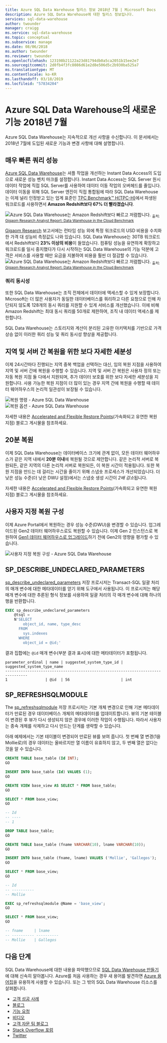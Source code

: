 ```yaml
---
title: Azure SQL Data Warehouse 릴리스 정보 2018년 7월 | Microsoft Docs
description: Azure SQL Data Warehouse에 대한 릴리스 정보입니다.
services: sql-data-warehouse
author: twounder
manager: craigg
ms.service: sql-data-warehouse
ms.topic: conceptual
ms.subservice: manage
ms.date: 08/06/2018
ms.author: twounder
ms.reviewer: twounder
ms.openlocfilehash: 123198b21122a23d81794db0a5ca2051b15ee2e7
ms.sourcegitcommit: 2d0fb4f3fc8086d61e2d8e506d5c2b930ba525a7
ms.translationtype: MT
ms.contentlocale: ko-KR
ms.lasthandoff: 03/18/2019
ms.locfileid: "57834204"
---
```

# <a name="whats-new-in-azure-sql-data-warehouse-july-2018"></a>Azure SQL Data Warehouse의 새로운 기능 2018년 7월
Azure SQL Data Warehouse는 지속적으로 개선 사항을 수신합니다. 이 문서에서는 2018년 7월에 도입된 새로운 기능과 변경 사항에 대해 설명합니다.

## <a name="lightning-fast-query-performance"></a>매우 빠른 쿼리 성능
[Azure SQL Data Warehouse](https://aka.ms/sqldw)는 셔플 작업을 개선하는 Instant Data Access의 도입으로 새로운 성능 벤치 마크를 설정합니다. Instant Data Access는 SQL Server 원시 데이터 작업에 직접 SQL Server를 사용하여 데이터 이동 작업의 오버헤드를 줄입니다. 데이터 이동을 위해 SQL Server 엔진이 직접 통합됨에 따라 SQL Data Warehouse는 이제 널리 인정받고 있는 업계 표준인 [TPC Benchmark™ H(TPC-H)](http://www.tpc.org/tpch/)에서 파생된 워크로드를 사용하면서 **Amazon Redshift보다 67% 더 빨라졌습니다**.

![Azure SQL Data Warehouse는 Amazon Redshift보다 빠르고 저렴합니다.](https://azurecomcdn.azureedge.net/mediahandler/acomblog/media/Default/blog/eb3b908a-464d-4847-b384-9f296083a737.png)
<sub>출처: [Gigaom Research Analyst Report: Data Warehouse in the Cloud Benchmark](https://gigaom.com/report/data-warehouse-in-the-cloud-benchmark/)</sub>

[Gigaom Research](https://gigaom.com/report/data-warehouse-in-the-cloud-benchmark/) 보고서에는 런타임 성능 외에 특정 워크로드의 USD 비용을 수치화한 가격 대 성능비 측정값도 나와 있습니다. SQL Data Warehouse는 30TB 워크로드에서 Redshift보다 **23% 이상의 비용**이 들었습니다. 컴퓨팅 성능을 유연하게 확장하고 워크로드를 일시 중지했다가 다시 시작하는 SQL Data Warehouse의 기능 덕분에 고객은 서비스를 사용할 때만 요금을 지불하여 비용을 훨씬 더 절감할 수 있습니다.
![Azure SQL Data Warehouse는 Amazon Redshift보다 빠르고 저렴합니다.](https://azurecomcdn.azureedge.net/mediahandler/acomblog/media/Default/blog/cb76447e-621e-414b-861e-732ffee5345a.png)
<sub>출처: [Gigaom Research Analyst Report: Data Warehouse in the Cloud Benchmark](https://gigaom.com/report/data-warehouse-in-the-cloud-benchmark/)</sub>

### <a name="query-concurrency"></a>쿼리 동시성
또한 SQL Data Warehouse는 조직 전체에서 데이터에 액세스할 수 있게 보장합니다. Microsoft는 더 많은 사용자가 동일한 데이터베이스를 쿼리하고 다른 요청으로 인해 차단되지 않도록 128개의 동시 쿼리를 지원할 수 있게 서비스를 개선했습니다. 이에 비해 Amazon Redshift는 최대 동시 쿼리를 50개로 제한하여, 조직 내 데이터 액세스를 제한합니다.

SQL Data Warehouse는 스토리지와 계산이 분리된 고유한 아키텍처를 기반으로 가격 상승 없이 이러한 쿼리 성능 및 쿼리 동시성 향상을 제공합니다.

## <a name="finer-granularity-for-cross-region-and-server-restores"></a>지역 및 서버 간 복원을 위한 보다 자세한 세분성
이제 24시간마다 진행되는 지역 중복 백업을 선택하는 대신, 임의 복원 지점을 사용하여 지역 및 서버 간에 복원을 수행할 수 있습니다. 지역 및 서버 간 복원은 사용자 정의 또는 자동 복원 지점 둘 다에서 지원되며, 추가 데이터 보호를 위한 보다 자세한 세분성을 지원합니다. 사용 가능한 복원 지점이 더 많이 있는 경우 지역 간에 복원을 수행할 때 데이터 웨어하우스의 논리적 일관성이 보장될 수 있습니다.

![복원 명령 - Azure SQL Data Warehouse](https://azurecomcdn.azureedge.net/mediahandler/acomblog/media/Default/blog/6ac23972-9ec0-4502-ab10-7b6bc1a3d947.png)
![복원 옵션 - Azure SQL Data Warehouse](https://azurecomcdn.azureedge.net/mediahandler/acomblog/media/Default/blog/6c63bd0e-9c52-414d-b4be-d3bd3774ee08.png)

자세한 내용은 [Accelerated and Flexible Restore Points](https://azure.microsoft.com/blog/accelerated-and-flexible-restore-points-with-sql-data-warehouse/)(가속화되고 유연한 복원 지점) 블로그 게시물을 참조하세요.

## <a name="20-minute-restorations"></a>20분 복원
이제 SQL Data Warehouse는 데이터베이스 크기에 관계 없이, 모든 데이터 웨어하우스가 같은 지역 내에서 **20분 이내**에 복원될 것으로 제안합니다. 같은 논리적 서버로 복원되든, 같은 지역의 다른 논리적 서버로 복원되든, 이 복원 시간이 적용됩니다. 또한 복원 지점을 만드는 데 걸리는 시간을 줄이기 위해 스냅숏 프로세스가 개선되었습니다. 더 낮은 성능 수준(더 낮은 DWU 설정)에서는 스냅숏 생성 시간이 *2배 감소*됩니다.

자세한 내용은 [Accelerated and Flexible Restore Points](https://azure.microsoft.com/blog/accelerated-and-flexible-restore-points-with-sql-data-warehouse/)(가속화되고 유연한 복원 지점) 블로그 게시물을 참조하세요.

## <a name="custom-restoration-configurations"></a>사용자 지정 복원 구성
이제 Azure Portal에서 복원하는 경우 성능 수준(DWU)을 변경할 수 있습니다. 업그레이드된 Gen2 데이터 웨어하우스로도 복원할 수 있습니다. 이제 Gen 2 인스턴스로 복원하여 [Gen1 데이터 웨어하우스로 업그레이드](https://docs.microsoft.com/azure/sql-data-warehouse/upgrade-to-latest-generation)하기 전에 Gen2의 영향을 평가할 수 있습니다.

![사용자 지정 복원 구성 - Azure SQL Data Warehouse](https://azurecomcdn.azureedge.net/mediahandler/acomblog/media/Default/blog/f4c410c7-8515-409c-a983-0976792b8628.png)

## <a name="spdescribeundeclaredparameters"></a>SP_DESCRIBE_UNDECLARED_PARAMETERS
[sp_describe_undeclared_parameters](https://docs.microsoft.com/sql/relational-databases/system-stored-procedures/sp-describe-undeclared-parameters-transact-sql) 저장 프로시저는 Transact-SQL 일괄 처리의 매개 변수에 대한 메타데이터를 얻기 위해 도구에서 사용됩니다. 이 프로시저는 해당 매개 변수에 대한 추론된 형식 정보를 사용하여 일괄 처리의 각 매개 변수에 대해 하나의 행을 반환합니다. 

```sql
EXEC sp_describe_undeclared_parameters
    @tsql = 
    N'SELECT
        object_id, name, type_desc
      FROM
        sys.indexes
      WHERE
        object_id = @id;'
```

결과 집합에는 `@id` 매개 변수(부분 결과 표시)에 대한 메타데이터가 포함됩니다.
```
parameter_ordinal | name | suggested_system_type_id | suggested_system_type_name
--------------------------------------------------------------------------------
1                 | @id  | 56                       | int
```
## <a name="sprefreshsqlmodule"></a>SP_REFRESHSQLMODULE
The [sp_refreshsqlmodule](https://docs.microsoft.com/sql/relational-databases/system-stored-procedures/sp-refreshsqlmodule-transact-sql) 저장 프로시저는 기본 개체 변경으로 인해 기본 메타데이터가 만료된 경우 데이터베이스 개체의 메타데이터를 업데이트합니다. 뷰의 기본 테이블이 변경된 후 뷰가 다시 생성되지 않은 경우에 이러한 작업이 수행됩니다. 따라서 사용자는 종속 개체를 삭제하고 다시 만드는 단계를 생략할 수 있습니다.

아래 예제에서는 기본 테이블이 변경되어 만료된 뷰를 보여 줍니다. 첫 번째 열 변경(1을 Mollie로)의 경우 데이터는 올바르지만 열 이름이 유효하지 않고, 두 번째 열은 없다는 것을 알 수 있습니다. 
```sql
CREATE TABLE base_table (Id INT);
GO

INSERT INTO base_table (Id) VALUES (1);
GO

CREATE VIEW base_view AS SELECT * FROM base_table;
GO

SELECT * FROM base_view;
GO

-- Id
-- ----
-- 1

DROP TABLE base_table;
GO

CREATE TABLE base_table (fname VARCHAR(10), lname VARCHAR(10));
GO

INSERT INTO base_table (fname, lname) VALUES ('Mollie', 'Gallegos');
GO

SELECT * FROM base_view;
GO

-- Id
-- ----------
-- Mollie

EXEC sp_refreshsqlmodule @Name = 'base_view';
GO

SELECT * FROM base_view;
GO

-- fname     | lname
-- ---------- ----------
-- Mollie    | Gallegos
```

## <a name="next-steps"></a>다음 단계
SQL Data Warehouse에 대한 내용을 파악했으므로 [SQL Data Warehouse 만들기][create a SQL Data Warehouse]에 대해 신속히 알아봅니다. Azure를 처음 사용하는 경우 새 용어를 발견하면 [Azure 용어집][Azure glossary]을 유용하게 사용할 수 있습니다. 또는 그 밖의 SQL Data Warehouse 리소스를 살펴봅니다.  

* [고객 성공 사례]
* [블로그]
* [기능 요청]
* [비디오]
* [고객 자문 팀 블로그]
* [Stack Overflow 포럼]
* [Twitter]


[블로그]: https://azure.microsoft.com/blog/tag/azure-sql-data-warehouse/
[고객 자문 팀 블로그]: https://blogs.msdn.microsoft.com/sqlcat/tag/sql-dw/
[고객 성공 사례]: https://azure.microsoft.com/case-studies/?service=sql-data-warehouse
[기능 요청]: https://feedback.azure.com/forums/307516-sql-data-warehouse
[Stack Overflow 포럼]: https://stackoverflow.com/questions/tagged/azure-sqldw
[Twitter]: https://twitter.com/hashtag/SQLDW
[비디오]: https://azure.microsoft.com/documentation/videos/index/?services=sql-data-warehouse
[create a SQL Data Warehouse]: ./create-data-warehouse-portal.md
[Azure glossary]: ../azure-glossary-cloud-terminology.md
